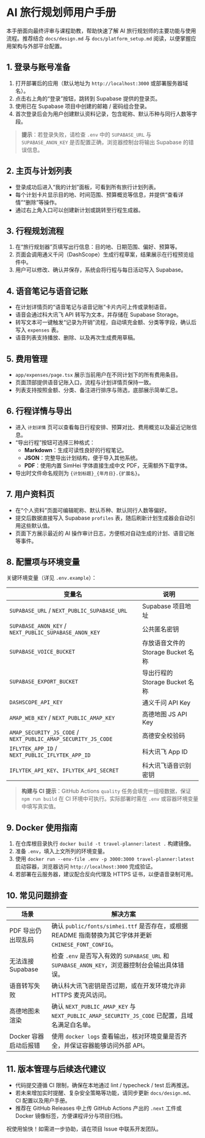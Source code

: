 # AI 旅行规划师用户手册

本手册面向最终评审与课程助教，帮助快速了解 AI 旅行规划师的主要功能与使用流程。推荐结合 `docs/design.md` 与 `docs/platform_setup.md` 阅读，以便掌握应用架构与外部平台配置。

## 1. 登录与账号准备

1. 打开部署后的应用（默认地址为 `http://localhost:3000` 或部署服务器域名）。
2. 点击右上角的“登录”按钮，跳转到 Supabase 提供的登录页。
3. 使用已在 Supabase 项目中创建的邮箱 / 密码组合登录。
4. 首次登录后会为用户创建默认资料记录，包含昵称、默认币种与同行人数等字段。

> **提示**：若登录失败，请检查 `.env` 中的 `SUPABASE_URL` 与 `SUPABASE_ANON_KEY` 是否配置正确，浏览器控制台将输出 Supabase 的错误信息。

## 2. 主页与计划列表

- 登录成功后进入“我的计划”面板，可看到所有旅行计划列表。
- 每个计划卡片显示目的地、时间范围、预算概览等信息，并提供“查看详情”“删除”等操作。
- 通过右上角入口可以创建新计划或跳转至行程生成器。

## 3. 行程规划流程

1. 在“旅行规划器”页填写出行信息：目的地、日期范围、偏好、预算等。
2. 页面会调用通义千问（DashScope）生成行程草案，结果展示在行程预览组件中。
3. 用户可以修改、确认并保存，系统会将行程与每日活动写入 Supabase。

## 4. 语音笔记与语音记账

- 在计划详情页的“语音笔记与语音记账”卡片内可上传或录制语音。
- 语音会通过科大讯飞 API 转写为文本，并存储在 Supabase Storage。
- 转写文本可一键触发“记录为开销”流程，自动填充金额、分类等字段，确认后写入 `expenses` 表。
- 语音列表支持播放、删除、以及再次生成费用草稿。

## 5. 费用管理

- `app/expenses/page.tsx` 展示当前用户在不同计划下的所有费用条目。
- 页面顶部提供语音记账入口，流程与计划详情页保持一致。
- 列表支持按照金额、分类、备注进行排序与筛选，底部展示简单汇总。

## 6. 行程详情与导出

- 进入 `计划详情` 页可以查看每日行程安排、预算对比、费用概览以及最近记账信息。
- “导出行程”按钮可选择三种格式：
  - **Markdown**：生成可读性良好的行程笔记。
  - **JSON**：完整导出计划结构，便于导入其他系统。
  - **PDF**：使用内置 SimHei 字体直接生成中文 PDF，无需额外下载字体。
- 导出时文件命名规则为 `{计划标题}_{年月日}.{扩展名}`。

## 7. 用户资料页

- 在“个人资料”页面可编辑昵称、默认币种、默认同行人数等偏好。
- 提交后数据直接写入 Supabase `profiles` 表，随后刷新计划生成器会自动引用这些默认值。
- 页面下方展示最近的 AI 操作审计日志，方便核对自动生成的计划、语音记账等事件。

## 8. 配置项与环境变量

关键环境变量（详见 `.env.example`）：

| 变量名 | 说明 |
| --- | --- |
| `SUPABASE_URL` / `NEXT_PUBLIC_SUPABASE_URL` | Supabase 项目地址 |
| `SUPABASE_ANON_KEY` / `NEXT_PUBLIC_SUPABASE_ANON_KEY` | 公共匿名密钥 |
| `SUPABASE_VOICE_BUCKET` | 存放语音文件的 Storage Bucket 名称 |
| `SUPABASE_EXPORT_BUCKET` | 导出行程的 Storage Bucket 名称 |
| `DASHSCOPE_API_KEY` | 通义千问 API Key |
| `AMAP_WEB_KEY` / `NEXT_PUBLIC_AMAP_KEY` | 高德地图 JS API Key |
| `AMAP_SECURITY_JS_CODE` / `NEXT_PUBLIC_AMAP_SECURITY_JS_CODE` | 高德安全校验码 |
| `IFLYTEK_APP_ID` / `NEXT_PUBLIC_IFLYTEK_APP_ID` | 科大讯飞 App ID |
| `IFLYTEK_API_KEY`、`IFLYTEK_API_SECRET` | 科大讯飞语音识别密钥 |

> **构建与 CI 提示**：GitHub Actions `quality` 任务会填充一组哑数据，保证 `npm run build` 在 CI 环境中可执行。实际部署时需在 `.env` 或容器环境变量中填写真实值。

## 9. Docker 使用指南

1. 在仓库根目录执行 `docker build -t travel-planner:latest .` 构建镜像。
2. 准备 `.env`，填入上文所列的环境变量。
3. 使用 `docker run --env-file .env -p 3000:3000 travel-planner:latest` 启动容器，浏览器访问 `http://localhost:3000` 完成验证。
4. 若部署在云服务器，建议配合反向代理及 HTTPS 证书，以便语音录制可用。

## 10. 常见问题排查

| 场景 | 解决方案 |
| --- | --- |
| PDF 导出仍出现乱码 | 确认 `public/fonts/simhei.ttf` 是否存在，或根据 README 指南替换为其它字体并更新 `CHINESE_FONT_CONFIG`。 |
| 无法连接 Supabase | 检查 `.env` 是否写入有效的 `SUPABASE_URL` 和 `SUPABASE_ANON_KEY`，浏览器控制台会输出具体错误。 |
| 语音转写失败 | 确认科大讯飞密钥是否过期，或在开发环境允许非 HTTPS 麦克风访问。 |
| 高德地图未渲染 | 确认 `NEXT_PUBLIC_AMAP_KEY` 与 `NEXT_PUBLIC_AMAP_SECURITY_JS_CODE` 已配置，且域名满足白名单。 |
| Docker 容器启动后报错 | 使用 `docker logs` 查看输出，核对环境变量是否齐全，并保证容器能够访问外部 API。 |

## 11. 版本管理与后续迭代建议

- 代码提交遵循 CI 限制，确保在本地通过 lint / typecheck / test 后再推送。
- 若未来增加实时提醒、复杂安全策略等功能，请同步更新 `docs/design.md`、CI 配置以及用户手册。
- 推荐在 GitHub Releases 中上传 GitHub Actions 产出的 `.next` 工件或 Docker 镜像标签，方便课程评分与项目归档。

祝使用愉快！如需进一步协助，请在项目 Issue 中联系开发团队。
